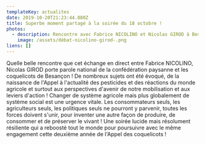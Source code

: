 ```yaml
---
templateKey: actualites
date: 2019-10-20T21:23:44.880Z
title: Superbe moment partagé à la soirée du 18 octobre !
photos:
  - description: Rencontre avec Fabrice NICOLINO et Nicolas GIROD à Besançon.
    image: /assets/débat-nicolino-girod-.png
liens: []
---
```

Quelle belle rencontre que cet échange en direct entre Fabrice NICOLINO, Nicolas GIROD porte parole national de la confédération paysanne et les coquelicots de Besançon !
De nombreux sujets ont été évoqué, de la naissance de l'Appel à l'actualité des pesticides et des réactions du monde agricole et surtout aux perspectives d'avenir de notre mobilisation et aux leviers d'action !
Changer de système agricole mais plus globalement de système social est une urgence vitale. Les consommateurs seuls, les agriculteurs seuls, les politiques seuls ne pourront y parvenir, toutes les forces doivent s'unir, pour inventer une autre façon de produire, de consommer et de préserver le vivant ! 
Une soirée lucide mais résolument résiliente qui a reboosté tout le monde pour poursuivre avec le même engagement cette deuxième année de l'Appel des coquelicots !
